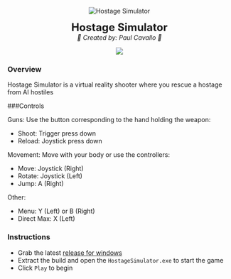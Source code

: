 <p align="center">
    <img src="./Content/Assets/UI/Logo.png" alt="Hostage Simulator" />
</p>
<p align="center">
    <font size="5"><strong>Hostage Simulator</strong></font><br />
    <em>🚀  Created by: Paul Cavallo  🚀</em>
</p>
<p align="center">
    <a href="https://unrealengine.com/"><img src="https://img.shields.io/badge/unrealengine-%23313131.svg?style=for-the-badge&logo=unrealengine&logoColor=white" /></a>
</p>

### Overview
Hostage Simulator is a virtual reality shooter where you rescue a hostage from AI hostiles

###Controls

Guns:
Use the button corresponding to the hand holding the weapon:
- Shoot: Trigger press down
- Reload: Joystick press down

Movement:
Move with your body or use the controllers:
- Move: Joystick (Right)
- Rotate: Joystick (Left)
- Jump: A (Right)

Other:
- Menu: Y (Left) or B (Right)
- Direct Max: X (Left)

### Instructions
- Grab the latest [release for windows](https://github.com/paulc100/hostage-simulator/releases)
- Extract the build and open the `HostageSimulator.exe` to start the game
- Click `Play` to begin
